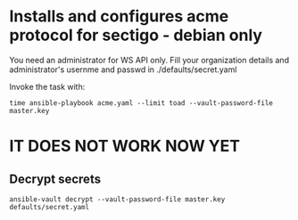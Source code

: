 # Installs and configures acme protocol for sectigo - debian only

You need an administrator for WS API only. Fill your organization details and administrator's usernme and passwd in ./defaults/secret.yaml 

Invoke the task with:

    time ansible-playbook acme.yaml --limit toad --vault-password-file master.key

# IT DOES NOT WORK NOW YET

## Decrypt secrets

    ansible-vault decrypt --vault-password-file master.key defaults/secret.yaml
